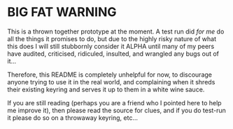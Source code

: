 BIG FAT WARNING
===============

This is a thrown together prototype at the moment. A test run did *for me* do
all the things it promises to do, but due to the highly risky nature of what
this does I will still stubbornly consider it ALPHA until many of my peers have
audited, criticised, ridiculed, insulted, and wrangled any bugs out of it...

Therefore, this README is completely unhelpful for now, to discourage anyone
trying to use it in the real world, and complaining when it shreds their
existing keyring and serves it up to them in a white wine sauce.

If you are still reading (perhaps you are a friend who I pointed here to help
me improve it), then please read the source for clues, and if you do test-run
it please do so on a throwaway keyring, etc...

